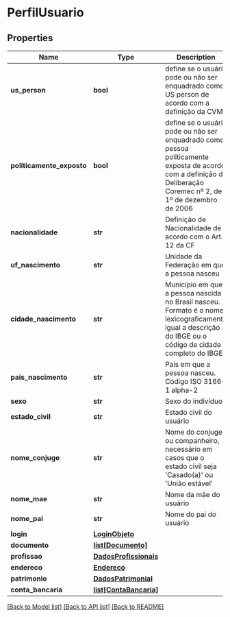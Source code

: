 # PerfilUsuario

## Properties
Name | Type | Description | Notes
------------ | ------------- | ------------- | -------------
**us_person** | **bool** | define se o usuário pode ou não ser enquadrado como US person de acordo com a definição da CVM | [optional] [default to False]
**politicamente_exposto** | **bool** | define se o usuário pode ou não ser enquadrado como pessoa politicamente exposta de acordo com a definição da Deliberação Coremec nº 2, de 1º de dezembro de 2006 | [optional] [default to False]
**nacionalidade** | **str** | Definição de Nacionalidade de acordo com o Art. 12 da CF | [optional] 
**uf_nascimento** | **str** | Unidade da Federação em que a pessoa nasceu | [optional] 
**cidade_nascimento** | **str** | Município em que a pessoa nascida no Brasil nasceu. Formato é o nome lexicograficamente igual a descrição do IBGE ou o código de cidade completo do IBGE | [optional] 
**pais_nascimento** | **str** | País em que a pessoa nasceu. Código ISO 3166-1 alpha-2 | [optional] 
**sexo** | **str** | Sexo do indivíduo | [optional] 
**estado_civil** | **str** | Estado civil do usuário | [optional] 
**nome_conjuge** | **str** | Nome do conjuge ou companheiro, necessário em casos que o estado civil seja &#39;Casado(a)&#39; ou &#39;União estável&#39; | [optional] 
**nome_mae** | **str** | Nome da mãe do usuário | [optional] 
**nome_pai** | **str** | Nome do pai do usuário | [optional] 
**login** | [**LoginObjeto**](LoginObjeto.md) |  | [optional] 
**documento** | [**list[Documento]**](Documento.md) |  | [optional] 
**profissao** | [**DadosProfissionais**](DadosProfissionais.md) |  | [optional] 
**endereco** | [**Endereco**](Endereco.md) |  | [optional] 
**patrimonio** | [**DadosPatrimonial**](DadosPatrimonial.md) |  | [optional] 
**conta_bancaria** | [**list[ContaBancaria]**](ContaBancaria.md) |  | [optional] 

[[Back to Model list]](../README.md#documentation-for-models) [[Back to API list]](../README.md#documentation-for-api-endpoints) [[Back to README]](../README.md)


